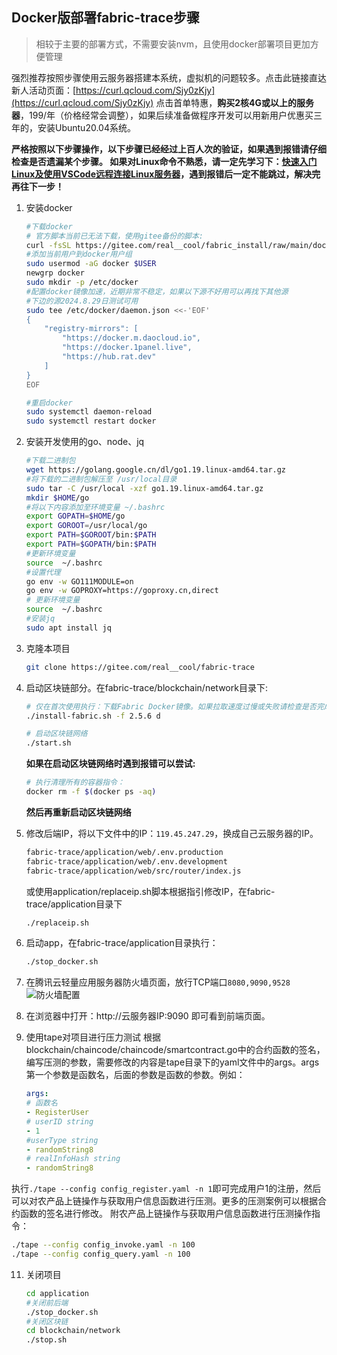 ## Docker版部署fabric-trace步骤
> 相较于主要的部署方式，不需要安装nvm，且使用docker部署项目更加方便管理

强烈推荐按照步骤使用云服务器搭建本系统，虚拟机的问题较多。点击此链接直达新人活动页面：[https://curl.qcloud.com/Sjy0zKjy](https://curl.qcloud.com/Sjy0zKjy) 点击首单特惠，**购买2核4G或以上的服务器**，199/年（价格经常会调整），如果后续准备做程序开发可以用新用户优惠买三年的，安装Ubuntu20.04系统。

**严格按照以下步骤操作，以下步骤已经经过上百人次的验证，如果遇到报错请仔细检查是否遗漏某个步骤。
如果对Linux命令不熟悉，请一定先学习下：[快速入门Linux及使用VSCode远程连接Linux服务器](https://blog.csdn.net/qq_41575489/article/details/139434933)，遇到报错后一定不能跳过，解决完再往下一步！**

1. 安装docker 

    ```bash
    #下载docker 
    # 官方脚本当前已无法下载，使用gitee备份的脚本:
    curl -fsSL https://gitee.com/real__cool/fabric_install/raw/main/docker_install.sh | bash -s docker --mirror Aliyun
    #添加当前用户到docker用户组 
    sudo usermod -aG docker $USER 
    newgrp docker 
    sudo mkdir -p /etc/docker
    #配置docker镜像加速，近期非常不稳定，如果以下源不好用可以再找下其他源
    #下边的源2024.8.29日测试可用
    sudo tee /etc/docker/daemon.json <<-'EOF'
    {
        "registry-mirrors": [
            "https://docker.m.daocloud.io",
            "https://docker.1panel.live",
            "https://hub.rat.dev"
        ]
    }
    EOF

    #重启docker 
    sudo systemctl daemon-reload
    sudo systemctl restart docker
    ```

2. 安装开发使用的go、node、jq

    ```bash
    #下载二进制包
    wget https://golang.google.cn/dl/go1.19.linux-amd64.tar.gz
    #将下载的二进制包解压至 /usr/local目录
    sudo tar -C /usr/local -xzf go1.19.linux-amd64.tar.gz
    mkdir $HOME/go
    #将以下内容添加至环境变量 ~/.bashrc
    export GOPATH=$HOME/go
    export GOROOT=/usr/local/go
    export PATH=$GOROOT/bin:$PATH
    export PATH=$GOPATH/bin:$PATH
    #更新环境变量
    source  ~/.bashrc 
    #设置代理
    go env -w GO111MODULE=on
    go env -w GOPROXY=https://goproxy.cn,direct
    # 更新环境变量
    source  ~/.bashrc
    #安装jq 
    sudo apt install jq
    ```



3. 克隆本项目 

    ```bash
    git clone https://gitee.com/real__cool/fabric-trace
    ```

4. 启动区块链部分。在fabric-trace/blockchain/network目录下:

    ```bash
    # 仅在首次使用执行：下载Fabric Docker镜像。如果拉取速度过慢或失败请检查是否完成docker换源，或者更换一个其他的镜像源再试。
    ./install-fabric.sh -f 2.5.6 d 
    ```
    ```bash
    # 启动区块链网络
    ./start.sh
    ```	
     **如果在启动区块链网络时遇到报错可以尝试:**
    ```bash
    # 执行清理所有的容器指令：
    docker rm -f $(docker ps -aq)
    ```
    **然后再重新启动区块链网络**

5. 修改后端IP，将以下文件中的IP：`119.45.247.29`，换成自己云服务器的IP。
    ```bash
    fabric-trace/application/web/.env.production
    fabric-trace/application/web/.env.development
    fabric-trace/application/web/src/router/index.js
    ```
    或使用application/replaceip.sh脚本根据指引修改IP，在fabric-trace/application目录下
    ```bash
    ./replaceip.sh
    ```

6. 启动app，在fabric-trace/application目录执行： 

    ```bash
    ./stop_docker.sh
    ```
8. 在腾讯云轻量应用服务器防火墙页面，放行TCP端口`8080,9090,9528`
![防火墙配置](https://truetechlabs-1259203851.cos.ap-shanghai.myqcloud.com/picgo202404151240899.png)
9. 在浏览器中打开：http://云服务器IP:9090 即可看到前端页面。
10. 使用tape对项目进行压力测试
根据blockchain/chaincode/chaincode/smartcontract.go中的合约函数的签名，编写压测的参数，需要修改的内容是tape目录下的yaml文件中的args。args第一个参数是函数名，后面的参数是函数的参数。例如：
    ```yaml
    args:
    # 函数名
    - RegisterUser
    # userID string
    - 1
    #userType string
    - randomString8
    # realInfoHash string
    - randomString8
    ```
执行`./tape --config config_register.yaml -n 1`即可完成用户1的注册，然后可以对农产品上链操作与获取用户信息函数进行压测。更多的压测案例可以根据合约函数的签名进行修改。
附农产品上链操作与获取用户信息函数进行压测操作指令：

```bash
./tape --config config_invoke.yaml -n 100
./tape --config config_query.yaml -n 100
```

11. 关闭项目


    ```bash
    cd application
    #关闭前后端
    ./stop_docker.sh
    #关闭区块链
    cd blockchain/network
    ./stop.sh
    ```


